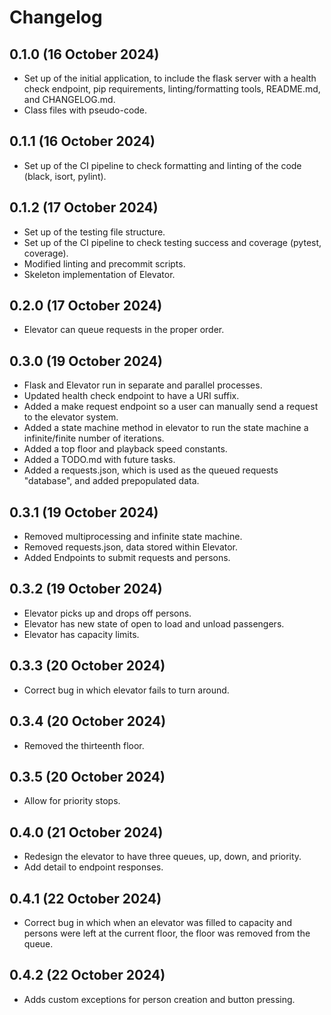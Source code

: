 # Changelog

## 0.1.0 (16 October 2024)
- Set up of the initial application, to include the flask server with a health check endpoint, pip requirements, linting/formatting tools, README.md, and CHANGELOG.md.
- Class files with pseudo-code.

## 0.1.1 (16 October 2024)
- Set up of the CI pipeline to check formatting and linting of the code (black, isort, pylint).

## 0.1.2 (17 October 2024)
- Set up of the testing file structure.
- Set up of the CI pipeline to check testing success and coverage (pytest, coverage).
- Modified linting and precommit scripts.
- Skeleton implementation of Elevator.

## 0.2.0 (17 October 2024)
- Elevator can queue requests in the proper order.

## 0.3.0 (19 October 2024)
- Flask and Elevator run in separate and parallel processes.
- Updated health check endpoint to have a URI suffix.
- Added a make request endpoint so a user can manually send a request to the elevator system.
- Added a state machine method in elevator to run the state machine a infinite/finite number of iterations.
- Added a top floor and playback speed constants.
- Added a TODO.md with future tasks.
- Added a requests.json, which is used as the queued requests "database", and added prepopulated data.

## 0.3.1 (19 October 2024)
- Removed multiprocessing and infinite state machine.
- Removed requests.json, data stored within Elevator.
- Added Endpoints to submit requests and persons.

## 0.3.2 (19 October 2024)
- Elevator picks up and drops off persons.
- Elevator has new state of open to load and unload passengers.
- Elevator has capacity limits.

## 0.3.3 (20 October 2024)
- Correct bug in which elevator fails to turn around.

## 0.3.4 (20 October 2024)
- Removed the thirteenth floor.

## 0.3.5 (20 October 2024)
- Allow for priority stops.

## 0.4.0 (21 October 2024)
- Redesign the elevator to have three queues, up, down, and priority.
- Add detail to endpoint responses.

## 0.4.1 (22 October 2024)
- Correct bug in which when an elevator was filled to capacity and persons were left at the current floor, the floor was removed from the queue.

## 0.4.2 (22 October 2024)
- Adds custom exceptions for person creation and button pressing.
